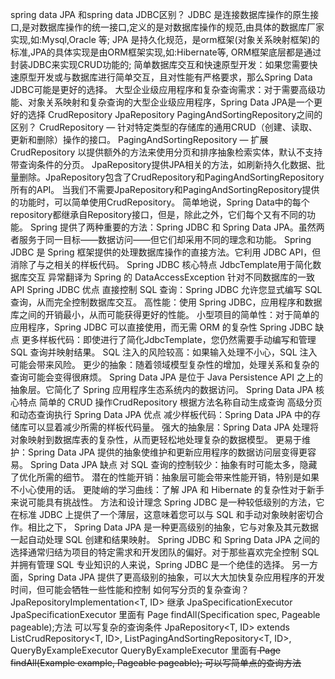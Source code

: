 spring data JPA 和spring data JDBC区别？
JDBC 是连接数据库操作的原生接口,是对数据库操作的统一接口,定义的是对数据库操作的规范,由具体的数据库厂家实现,如:Mysql,Oracle 等;
JPA 是持久化规范，是orm框架(对象关系映射框架)的标准,JPA的具体实现是由ORM框架实现,如:Hibernate等,
ORM框架底层都是通过封装JDBC来实现CRUD功能的;
简单数据库交互和快速原型开发：如果您需要快速原型开发或与数据库进行简单交互，且对性能有严格要求，那么Spring Data JDBC可能是更好的选择。
大型企业级应用程序和复杂查询需求：对于需要高级功能、对象关系映射和复杂查询的大型企业级应用程序，Spring Data JPA是一个更好的选择
CrudRepository JpaRepository PagingAndSortingRepository之间的区别？
CrudRepository — 针对特定类型的存储库的通用CRUD（创建、读取、更新和删除）操作的接口。
PagingAndSortingRepository — 扩展 CrudRepository 以提供额外的方法来使用分页和排序抽象检索实体，默认不支持带查询条件的分页。
JpaRepository提供JPA相关的方法，如刷新持久化数据、批量删除。JpaRepository包含了CrudRepository和PagingAndSortingRepository所有的API。
当我们不需要JpaRepository和PagingAndSortingRepository提供的功能时，可以简单使用CrudRepository。
简单地说，Spring Data中的每个repository都继承自Repository接口，但是，除此之外，它们每个又有不同的功能。
Spring 提供了两种重要的方法：Spring JDBC 和 Spring Data JPA。虽然两者服务于同一目标——数据访问——但它们却采用不同的理念和功能。
Spring JDBC 是 Spring 框架提供的处理数据库操作的直接方法。它利用 JDBC API，但消除了与之相关的样板代码。
Spring JDBC 核心特点   JdbcTemplate用于简化数据库交互
异常翻译为 Spring 的 DataAccessException
针对不同数据库的一致 API
Spring JDBC 优点   直接控制 SQL 查询：Spring JDBC 允许您显式编写 SQL 查询，从而完全控制数据库交互。
高性能：使用 Spring JDBC，应用程序和数据库之间的开销最小，从而可能获得更好的性能。
小型项目的简单性：对于简单的应用程序，Spring JDBC 可以直接使用，而无需 ORM 的复杂性
Spring JDBC 缺点   更多样板代码：即使进行了简化JdbcTemplate，您仍然需要手动编写和管理 SQL 查询并映射结果。
SQL 注入的风险较高：如果输入处理不小心，SQL 注入可能会带来风险。
更少的抽象：随着领域模型复杂性的增加，处理关系和复杂的查询可能会变得很麻烦。
Spring Data JPA 是位于 Java Persistence API 之上的抽象层。它简化了 Spring 应用程序生态系统内的数据访问。
Spring Data JPA 核心特点  简单的 CRUD 操作CrudRepository
根据方法名称自动生成查询
高级分页和动态查询执行
Spring Data JPA 优点   减少样板代码：Spring Data JPA 中的存储库可以显着减少所需的样板代码量。
强大的抽象层：Spring Data JPA 处理将对象映射到数据库表的复杂性，从而更轻松地处理复杂的数据模型。
更易于维护：Spring Data JPA 提供的抽象使维护和更新应用程序的数据访问层变得更容易。
Spring Data JPA 缺点   对 SQL 查询的控制较少：抽象有时可能太多，隐藏了优化所需的细节。
潜在的性能开销：抽象层可能会带来性能开销，特别是如果不小心使用的话。
更陡峭的学习曲线：了解 JPA 和 Hibernate 的复杂性对于新手来说可能具有挑战性。
方法和设计理念
Spring JDBC 是一种较低级别的方法，它在标准 JDBC 上提供了一个薄层，这意味着您可以与 SQL 和手动对象映射密切合作。相比之下，
Spring Data JPA 是一种更高级别的抽象，它与对象及其元数据一起自动处理 SQL 创建和结果映射。
Spring JDBC 和 Spring Data JPA 之间的选择通常归结为项目的特定需求和开发团队的偏好。对于那些喜欢完全控制 SQL 并拥有管理 SQL 专业知识的人来说，Spring JDBC 是一个绝佳的选择。
另一方面，Spring Data JPA 提供了更高级别的抽象，可以大大加快复杂应用程序的开发时间，但可能会牺牲一些性能和控制
如何写分页的复杂查询？
JpaRepositoryImplementation<T, ID> 继承 JpaSpecificationExecutor<T>
JpaSpecificationExecutor<T> 里面有 Page<T> findAll(Specification<T> spec, Pageable pageable);方法 可以写复杂的查询条件
JpaRepository<T, ID> extends ListCrudRepository<T, ID>, ListPagingAndSortingRepository<T, ID>, QueryByExampleExecutor<T>
QueryByExampleExecutor<T> 里面有<S extends T> Page<S> findAll(Example<S> example, Pageable pageable); 可以写简单点的查询方法